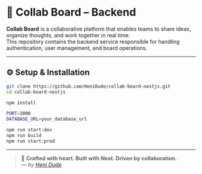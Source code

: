 # 🧠 Collab Board – Backend

**Collab Board** is a collaborative platform that enables teams to share ideas, organize thoughts, and work together in real time.  
This repository contains the backend service responsible for handling authentication, user management, and board operations.

---

## ⚙️ Setup & Installation


```bash
git clone https://github.com/HeniDude/collab-board-nestjs.git
cd collab-board-nestjs

npm install

PORT=3000
DATABASE_URL=your_database_url

npm run start:dev
npm run build
npm run start:prod
```
---

> 💜 **Crafted with heart. Built with Nest. Driven by collaboration.**  
> — _by [Heni Dude](https://github.com/HeniDude)_
